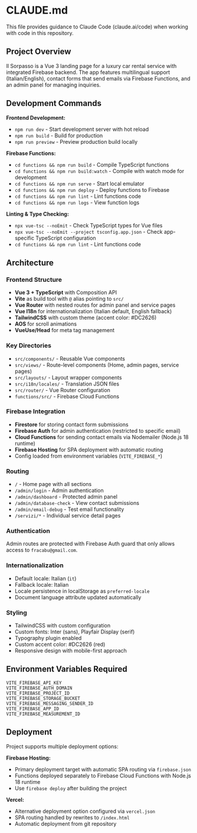 # CLAUDE.md

This file provides guidance to Claude Code (claude.ai/code) when working with code in this repository.

## Project Overview

Il Sorpasso is a Vue 3 landing page for a luxury car rental service with integrated Firebase backend. The app features multilingual support (Italian/English), contact forms that send emails via Firebase Functions, and an admin panel for managing inquiries.

## Development Commands

**Frontend Development:**
- `npm run dev` - Start development server with hot reload
- `npm run build` - Build for production
- `npm run preview` - Preview production build locally

**Firebase Functions:**
- `cd functions && npm run build` - Compile TypeScript functions
- `cd functions && npm run build:watch` - Compile with watch mode for development
- `cd functions && npm run serve` - Start local emulator
- `cd functions && npm run deploy` - Deploy functions to Firebase
- `cd functions && npm run lint` - Lint functions code
- `cd functions && npm run logs` - View function logs

**Linting & Type Checking:**
- `npx vue-tsc --noEmit` - Check TypeScript types for Vue files
- `npx vue-tsc --noEmit --project tsconfig.app.json` - Check app-specific TypeScript configuration
- `cd functions && npm run lint` - Lint functions code

## Architecture

### Frontend Structure
- **Vue 3 + TypeScript** with Composition API
- **Vite** as build tool with `@` alias pointing to `src/`
- **Vue Router** with nested routes for admin panel and service pages
- **Vue I18n** for internationalization (Italian default, English fallback)
- **TailwindCSS** with custom theme (accent color: #DC2626)
- **AOS** for scroll animations
- **VueUse/Head** for meta tag management

### Key Directories
- `src/components/` - Reusable Vue components
- `src/views/` - Route-level components (Home, admin pages, service pages)
- `src/layouts/` - Layout wrapper components
- `src/i18n/locales/` - Translation JSON files
- `src/router/` - Vue Router configuration
- `functions/src/` - Firebase Cloud Functions

### Firebase Integration
- **Firestore** for storing contact form submissions
- **Firebase Auth** for admin authentication (restricted to specific email)
- **Cloud Functions** for sending contact emails via Nodemailer (Node.js 18 runtime)
- **Firebase Hosting** for SPA deployment with automatic routing
- Config loaded from environment variables (`VITE_FIREBASE_*`)

### Routing
- `/` - Home page with all sections
- `/admin/login` - Admin authentication
- `/admin/dashboard` - Protected admin panel
- `/admin/database-check` - View contact submissions
- `/admin/email-debug` - Test email functionality
- `/servizi/*` - Individual service detail pages

### Authentication
Admin routes are protected with Firebase Auth guard that only allows access to `fracabu@gmail.com`.

### Internationalization
- Default locale: Italian (`it`)
- Fallback locale: Italian
- Locale persistence in localStorage as `preferred-locale`
- Document language attribute updated automatically

### Styling
- TailwindCSS with custom configuration
- Custom fonts: Inter (sans), Playfair Display (serif) 
- Typography plugin enabled
- Custom accent color: #DC2626 (red)
- Responsive design with mobile-first approach

## Environment Variables Required
```
VITE_FIREBASE_API_KEY
VITE_FIREBASE_AUTH_DOMAIN
VITE_FIREBASE_PROJECT_ID
VITE_FIREBASE_STORAGE_BUCKET
VITE_FIREBASE_MESSAGING_SENDER_ID
VITE_FIREBASE_APP_ID
VITE_FIREBASE_MEASUREMENT_ID
```

## Deployment
Project supports multiple deployment options:

**Firebase Hosting:**
- Primary deployment target with automatic SPA routing via `firebase.json`
- Functions deployed separately to Firebase Cloud Functions with Node.js 18 runtime
- Use `firebase deploy` after building the project

**Vercel:**
- Alternative deployment option configured via `vercel.json`  
- SPA routing handled by rewrites to `/index.html`
- Automatic deployment from git repository